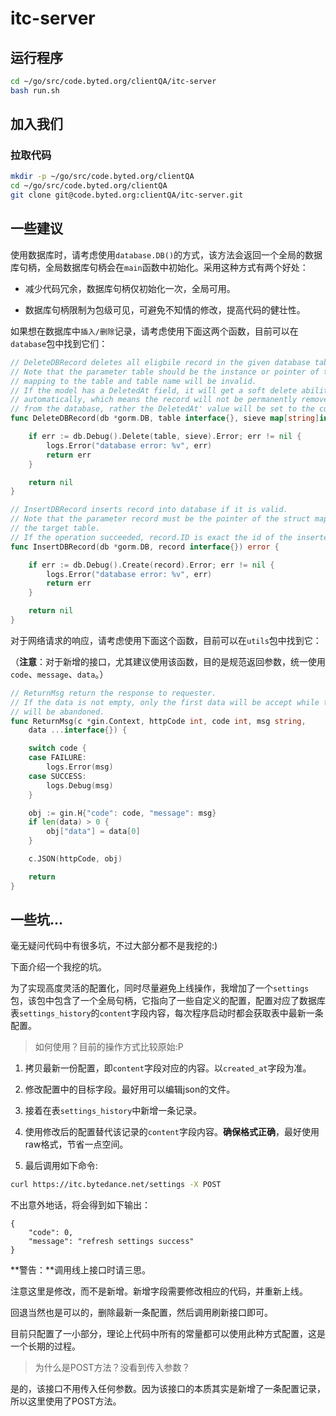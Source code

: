 # itc-server

## 运行程序

```bash
cd ~/go/src/code.byted.org/clientQA/itc-server
bash run.sh
```

## 加入我们

### 拉取代码

```Bash
mkdir -p ~/go/src/code.byted.org/clientQA
cd ~/go/src/code.byted.org/clientQA
git clone git@code.byted.org:clientQA/itc-server.git
```

## 一些建议

使用数据库时，请考虑使用`database.DB()`的方式，该方法会返回一个全局的数据库句柄，全局数据库句柄会在`main`函数中初始化。采用这种方式有两个好处：

- 减少代码冗余，数据库句柄仅初始化一次，全局可用。

- 数据库句柄限制为包级可见，可避免不知情的修改，提高代码的健壮性。

如果想在数据库中`插入/删除`记录，请考虑使用下面这两个函数，目前可以在`database`包中找到它们：

```Go
// DeleteDBRecord deletes all eligbile record in the given database table.
// Note that the parameter table should be the instance or pointer of the struct
// mapping to the table and table name will be invalid.
// If the model has a DeletedAt field, it will get a soft delete ability
// automatically, which means the record will not be permanently removed
// from the database, rather the DeletedAt' value will be set to the current time.
func DeleteDBRecord(db *gorm.DB, table interface{}, sieve map[string]interface{}) error {

	if err := db.Debug().Delete(table, sieve).Error; err != nil {
		logs.Error("database error: %v", err)
		return err
	}

	return nil
}

// InsertDBRecord inserts record into database if it is valid.
// Note that the parameter record must be the pointer of the struct mapping to
// the target table.
// If the operation succeeded, record.ID is exact the id of the inserted record.
func InsertDBRecord(db *gorm.DB, record interface{}) error {

	if err := db.Debug().Create(record).Error; err != nil {
		logs.Error("database error: %v", err)
		return err
	}

	return nil
}
```

对于网络请求的响应，请考虑使用下面这个函数，目前可以在`utils`包中找到它：

（**注意**：对于新增的接口，尤其建议使用该函数，目的是规范返回参数，统一使用`code`、`message`、`data`。）

```Go
// ReturnMsg return the response to requester.
// If the data is not empty, only the first data will be accept while the rest
// will be abandoned.
func ReturnMsg(c *gin.Context, httpCode int, code int, msg string,
	data ...interface{}) {

	switch code {
	case FAILURE:
		logs.Error(msg)
	case SUCCESS:
		logs.Debug(msg)
	}

	obj := gin.H{"code": code, "message": msg}
	if len(data) > 0 {
		obj["data"] = data[0]
	}

	c.JSON(httpCode, obj)

	return
}
```

## 一些坑...

毫无疑问代码中有很多坑，不过大部分都不是我挖的:)

下面介绍一个我挖的坑。

为了实现高度灵活的配置化，同时尽量避免上线操作，我增加了一个`settings`包，该包中包含了一个全局句柄，它指向了一些自定义的配置，配置对应了数据库表`settings_history`的`content`字段内容，每次程序启动时都会获取表中最新一条配置。

> 如何使用？目前的操作方式比较原始:P

1. 拷贝最新一份配置，即`content`字段对应的内容。以`created_at`字段为准。

2. 修改配置中的目标字段。最好用可以编辑json的文件。

3. 接着在表`settings_history`中新增一条记录。

4. 使用修改后的配置替代该记录的`content`字段内容。**确保格式正确**，最好使用raw格式，节省一点空间。

5. 最后调用如下命令:

```bash
curl https://itc.bytedance.net/settings -X POST
```

不出意外地话，将会得到如下输出：

```
{
    "code": 0,
    "message": "refresh settings success"
}
```
**警告：**调用线上接口时请三思。

注意这里是修改，而不是新增。新增字段需要修改相应的代码，并重新上线。

回退当然也是可以的，删除最新一条配置，然后调用刷新接口即可。

目前只配置了一小部分，理论上代码中所有的常量都可以使用此种方式配置，这是一个长期的过程。

> 为什么是POST方法？没看到传入参数？

是的，该接口不用传入任何参数。因为该接口的本质其实是新增了一条配置记录，所以这里使用了POST方法。